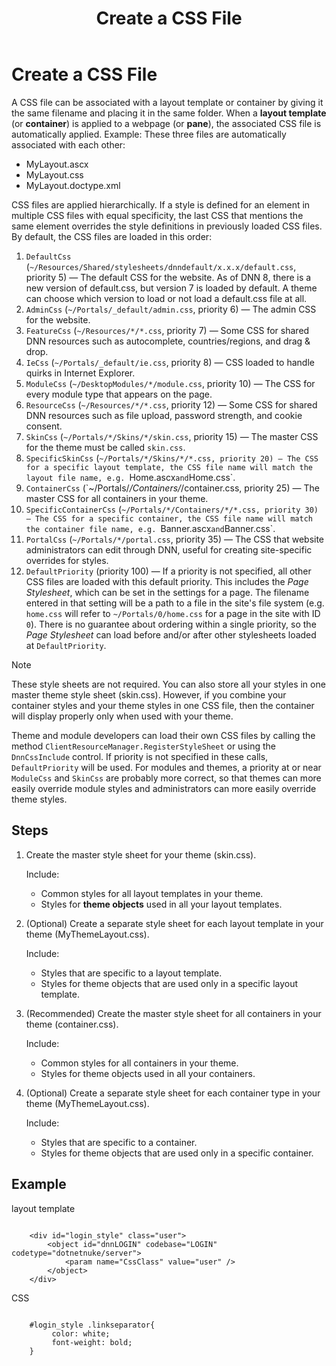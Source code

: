﻿---
uid: create-css
locale: en
title: Create a CSS File
dnnversion: 09.02.00
previous-topic: create-container
next-topic: create-doctype-xml
related-topics: themes
links: ["[W3C specifications on cascading and inheritance](https://www.w3.org/TR/css3-cascade/)","[DNN Wiki: DotNetNuke Skins](https://www.dnnsoftware.com/wiki/dotnetnuke-skins)","[DNN Professional Training: Creating HTML Skins](https://www.dnnsoftware.com/services/professional-training/training-videos-subscription/skinning-2-creating-html-skins)"]
---

# Create a CSS File

A CSS file can be associated with a layout template or container by giving it the same filename and placing it in the same folder. When a **layout template** (or **container**) is applied to a webpage (or **pane**), the associated CSS file is automatically applied. Example: These three files are automatically associated with each other:

*   MyLayout.ascx
*   MyLayout.css
*   MyLayout.doctype.xml

CSS files are applied hierarchically. If a style is defined for an element in multiple CSS files with equal specificity, the last CSS that mentions the same element overrides the style definitions in previously loaded CSS files. By default, the CSS files are loaded in this order:

1.  `DefaultCss` (`~/Resources/Shared/stylesheets/dnndefault/x.x.x/default.css`, priority 5) — The default CSS for the website.  As of DNN 8, there is a new version of default.css, but version 7 is loaded by default.  A theme can choose which version to load or not load a default.css file at all.
2.  `AdminCss` (`~/Portals/_default/admin.css`, priority 6) — The admin CSS for the website.
3.  `FeatureCss` (`~/Resources/*/*.css`, priority 7) — Some CSS for shared DNN resources such as autocomplete, countries/regions, and drag & drop.
4.  `IeCss` (`~/Portals/_default/ie.css`, priority 8) — CSS loaded to handle quirks in Internet Explorer.
5.  `ModuleCss` (`~/DesktopModules/*/module.css`, priority 10) — The CSS for every module type that appears on the page.
6.  `ResourceCss` (`~/Resources/*/*.css`, priority 12) — Some CSS for shared DNN resources such as file upload, password strength, and cookie consent.
7.  `SkinCss` (`~/Portals/*/Skins/*/skin.css`, priority 15) — The master CSS for the theme must be called `skin.css`.
8.  `SpecificSkinCss` (`~/Portals/*/Skins/*/*.css, priority 20) — The CSS for a specific layout template, the CSS file name will match the layout file name, e.g. `Home.ascx` and `Home.css`.
9.  `ContainerCss` (`~/Portals/*/Containers/*/container.css, priority 25) — The master CSS for all containers in your theme.
10.  `SpecificContainerCss` (`~/Portals/*/Containers/*/*.css, priority 30) — The CSS for a specific container, the CSS file name will match the container file name, e.g. `Banner.ascx` and `Banner.css`.
11.  `PortalCss` (`~/Portals/*/portal.css`, priority 35) — The CSS that website administrators can edit through DNN, useful for creating site-specific overrides for styles.
12.  `DefaultPriority` (priority 100) —  If a priority is not specified, all other CSS files are loaded with this default priority.  This includes the _Page Stylesheet_, which can be set in the settings for a page.  The filename entered in that setting will be a path to a file in the site's file system (e.g. `home.css` will refer to `~/Portals/0/home.css` for a page in the site with ID `0`).  There is no guarantee about ordering within a single priority, so the _Page Stylesheet_ can load before and/or after other stylesheets loaded at `DefaultPriority`.
> [!NOTE]
> These style sheets are not required. You can also store all your styles in one master theme style sheet (skin.css). However, if you combine your container styles and your theme styles in one CSS file, then the container will display properly only when used with your theme.
>
>  Theme and module developers can load their own CSS files by calling the method `ClientResourceManager.RegisterStyleSheet` or using the `DnnCssInclude` control.  If priority is not specified in these calls, `DefaultPriority` will be used.  For modules and themes, a priority at or near `ModuleCss` and `SkinCss` are probably more correct, so that themes can more easily override module styles and administrators can more easily override theme styles.

## Steps

1.  Create the master style sheet for your theme (skin.css).

    Include:

    *   Common styles for all layout templates in your theme.
    *   Styles for **theme objects** used in all your layout templates.

2.  (Optional) Create a separate style sheet for each layout template in your theme (MyThemeLayout.css).

    Include:

    *   Styles that are specific to a layout template.
    *   Styles for theme objects that are used only in a specific layout template.

3.  (Recommended) Create the master style sheet for all containers in your theme (container.css).

    Include:

    *   Common styles for all containers in your theme.
    *   Styles for theme objects used in all your containers.

4.  (Optional) Create a separate style sheet for each container type in your theme (MyThemeLayout.css).

    Include:

    *   Styles that are specific to a container.
    *   Styles for theme objects that are used only in a specific container.


## Example

layout template

```

    <div id="login_style" class="user">
        <object id="dnnLOGIN" codebase="LOGIN" codetype="dotnetnuke/server">
            <param name="CssClass" value="user" />
        </object>
    </div>

```

CSS

```

    #login_style .linkseparator{
         color: white;
         font-weight: bold;
    }

```
